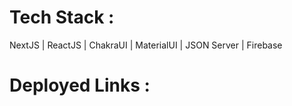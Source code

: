 # Tech Stack :
 NextJS | ReactJS | ChakraUI | MaterialUI | JSON Server | Firebase

# Deployed Links : 



